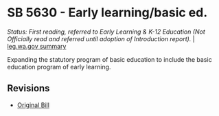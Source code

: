 # SB 5630 - Early learning/basic ed.
*Status: First reading, referred to Early Learning & K-12 Education (Not Officially read and referred until adoption of Introduction report).* | [leg.wa.gov summary](https://app.leg.wa.gov/billsummary?BillNumber=5630&Year=2021)

Expanding the statutory program of basic education to include the basic education program of early learning.

## Revisions
* [Original Bill](1/)